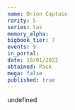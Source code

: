 ```yaml
---
name: Orion Captain
rarity: 5
series: tas
memory_alpha:
bigbook_tier: 7
events: 9
in_portal:
date: 18/01/2022
obtained: Pack
mega: false
published: true
---
```


undefined
